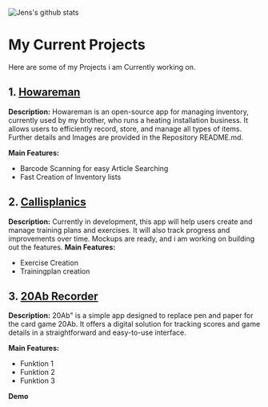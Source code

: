 ![Jens's github stats](https://github-readme-stats.vercel.app/api?username=huemmerj&theme=merko&layout=compact)

# My Current Projects

Here are some of my Projects i am Currently working on.
## 1. [Howareman](https://github.com/huemmerj/howareman)

**Description:** Howareman is an open-source app for managing inventory, currently used by my brother, who runs a heating installation business. It allows users to efficiently record, store, and manage all types of items. Further details and Images are provided in the Repository README.md.

**Main Features:**
- Barcode Scanning for easy Article Searching
- Fast Creation of Inventory lists

## 2. [Callisplanics](https://github.com/huemmerj/Callisplanics)

**Description:** Currently in development, this app will help users create and manage training plans and exercises. It will also track progress and improvements over time. Mockups are ready, and i am working on building out the features.
**Main Features:**
- Exercise Creation
- Trainingplan creation

## 3. [20Ab Recorder](https://github.com/huemmerj/20AbRecorder)

**Description:** 20Ab" is a simple app designed to replace pen and paper for the card game 20Ab. It offers a digital solution for tracking scores and game details in a straightforward and easy-to-use interface.



**Main Features:**
- Funktion 1
- Funktion 2
- Funktion 3

**Demo**
